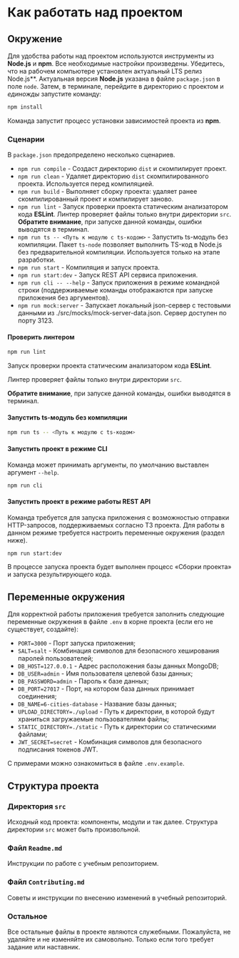 # Как работать над проектом

## Окружение

Для удобства работы над проектом используются инструменты из **Node.js** и **npm**. Все необходимые настройки произведены. Убедитесь, что на рабочем компьютере установлен актуальный LTS релиз Node.js**. Актуальная версия **Node.js** указана в файле `package.json` в поле `node`. Затем, в терминале, перейдите в директорию с проектом и _единожды_ запустите команду:

```bash
npm install
```

Команда запустит процесс установки зависимостей проекта из **npm**.

### Сценарии

В `package.json` предопределено несколько сценариев.

- `npm run compile` - Создаст директорию `dist` и скомпилирует проект.
- `npm run clean` - Удаляет директорию `dist` скомпилированного проекта. Используется перед компиляцией.
- `npm run build` - Выполняет сборку проекта: удаляет ранее скомпилированный проект и компилирует заново.
- `npm run lint` - Запуск проверки проекта статическим анализатором кода **ESLint**. Линтер проверяет файлы только внутри директории `src`. **Обратите внимание**, при запуске данной команды, ошибки выводятся в терминал.
- `npm run ts -- <Путь к модулю с ts-кодом>` - Запустить ts-модуль без компиляции. Пакет `ts-node` позволяет выполнить TS-код в Node.js без предварительной компиляции. Используется только на этапе разработки.
- `npm run start` - Компиляция и запуск проекта.
- `npm run start:dev` - Запуск REST API сервиса приложения.
- `npm run cli -- --help` - Запуск приложения в режиме командной строки (поддерживаемые команды отображаются при запуске приложения без аргументов).
- `npm run mock:server` - Запускает локальный json-сервер с тестовыми данными из ./src/mocks/mock-server-data.json. Сервер доступен по порту 3123.

#### Проверить линтером

```bash
npm run lint
```

Запуск проверки проекта статическим анализатором кода **ESLint**.

Линтер проверяет файлы только внутри директории `src`.

**Обратите внимание**, при запуске данной команды, ошибки выводятся в терминал.

#### Запустить ts-модуль без компиляции

```bash
npm run ts -- <Путь к модулю с ts-кодом>
```

#### Запустить проект в режиме CLI

Команда может принимать аргументы, по умолчанию выставлен аргумент `--help`.

```bash
npm run cli
```

#### Запустить проект в режиме работы REST API

Команда требуется для запуска приложения с возможностью отправки HTTP-запросов, поддерживаемых согласно ТЗ проекта. Для работы в данном режиме требуется настроить переменные окружения (раздел ниже).

```bash
npm run start:dev
```

В процессе запуска проекта будет выполнен процесс «Сборки проекта» и запуска результирующего кода.

## Переменные окружения

Для корректной работы приложения требуется заполнить следующие переменные окружения в файле `.env` в корне проекта (если его не существует, создайте):

- `PORT=3000` - Порт запуска приложения;
- `SALT=salt` - Комбинация символов для безопасного хеширования паролей пользователей;
- `DB_HOST=127.0.0.1` - Адрес расположения базы данных MongoDB;
- `DB_USER=admin` - Имя пользователя целевой базы данных;
- `DB_PASSWORD=admin` - Пароль к базе данных;
- `DB_PORT=27017` - Порт, на котором база данных принимает соединения;
- `DB_NAME=6-cities-database` - Название базы данных;
- `UPLOAD_DIRECTORY=./upload` - Путь к директории, в которой будут храниться загружаемые пользователями файлы;
- `STATIC_DIRECTORY=./static` - Путь к директории со статическими файлами;
- `JWT_SECRET=secret` - Комбинация символов для безопасного подписания токенов JWT.

С примерами можно ознакомиться в файле `.env.example`.

## Структура проекта

### Директория `src`

Исходный код проекта: компоненты, модули и так далее. Структура директории `src` может быть произвольной.

### Файл `Readme.md`

Инструкции по работе с учебным репозиторием.

### Файл `Contributing.md`

Советы и инструкции по внесению изменений в учебный репозиторий.

### Остальное

Все остальные файлы в проекте являются служебными. Пожалуйста, не удаляйте и не изменяйте их самовольно. Только если того требует задание или наставник.
